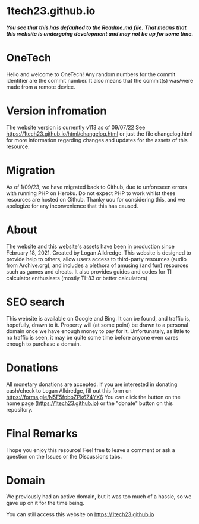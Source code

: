 # 1tech23.github.io

***You see that this has defaulted to the Readme.md file. That means that this website is undergoing development and may not be up for some time.***

# OneTech

Hello and welcome to OneTech!
Any random numbers for the commit identifier are the commit number. It also means that the commit(s) was/were made from a remote device.

# Version infromation

The website version is currently v113 as of 09/07/22
See https://1tech23.github.io/html/changelog.html or just the file changelog.html for more information regarding changes and updates for the assets of this resource.

# Migration

As of 1/09/23, we have migrated back to Github, due to unforeseen errors with running PHP on Heroku. Do not expect PHP to work whilst these resources are hosted on Github. Thanky uou for considering this, and we apologize for any inconvenience that this has caused.

# About

The website and this website's assets have been in production since February 18, 2021. Created by Logan Alldredge. 
This website is designed to provide help to others, allow users access to third-party resources (audio from Archive.org), and includes a plethora of amusing (and fun) resources such as games and cheats. It also provides guides and codes for TI calculator enthusiasts (mostly TI-83 or better calculators)

# SEO search

This website is available on Google and Bing. It can be found, and traffic is, hopefully, drawn to it. Property will (at some point) be drawn to a personal domain once we have enough money to pay for it. Unfortunately, as little to no traffic is seen, it may be quite some time before anyone even cares enough to purchase a domain.

# Donations

All monetary donations are accepted. If you are interested in donating cash/check to Logan Alldredge, fill out this form on https://forms.gle/N5F5fpbbZPk6Z4YX6
You can click the button on the home page (https://1tech23.github.io) or the "donate" button on this repository.

# Final Remarks

I hope you enjoy this resource! Feel free to leave a comment or ask a question on the Issues or the Discussions tabs.

# Domain
We previously had an active domain, but it was too much of a hassle, so we gave up on it for the time being.

You can still access this website on
https://1tech23.github.io
